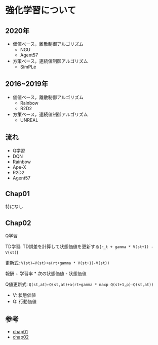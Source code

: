 # 強化学習について

## 2020年

* 価値ベース，離散制御アルゴリズム
  * NGU
  * Agent57
* 方策ベース，連続値制御アルゴリズム
  * SimPLe

## 2016~2019年

* 価値ベース，離散制御アルゴリズム
  * Rainbow
  * R2D2
* 方策ベース，連続値制御アルゴリズム
  * UNREAL

## 流れ

* Q学習
* DQN
* Rainbow
* Ape-X
* R2D2
* Agent57

## Chap01

特になし

## Chap02

Q学習

TD学習: TD誤差を計算して状態価値を更新する(`r_t + gamma * V(st+1) - V(st)`)

更新式: `V(st)←V(st)+a(rt+gamma * V(st+1)-V(st))`

報酬 + 学習率 * 次の状態価値 - 状態価値

Q値更新式: `Q(st,at)←Q(st,at)+a(rt+gamma * maxp Q(st+1,p)-Q(st,at))`

* V: 状態価値
* Q: 行動価値

## 参考

* [chap01](https://qiita.com/pocokhc/items/a8120b0abd5941dd7a9f)
* [chap02](https://qiita.com/pocokhc/items/8ed40be84a144b28180d)
